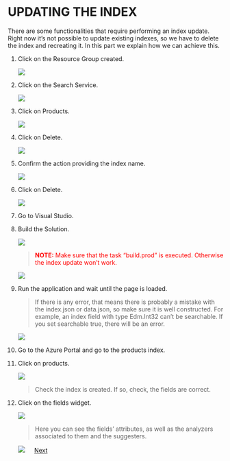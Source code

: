 # UPDATING THE INDEX

There are some functionalities that require performing an index update. Right now it’s not possible to update existing indexes, so we have to delete the index and recreating it. In this part we explain how we can achieve this.
	
1.	Click on the Resource Group created.	

	![](img/image2.jpg)

1.	Click on the Search Service.

	![](img/image3.jpg)	

1.	Click on Products.

	![](img/image4.jpg)

1.	Click on Delete.	

	![](img/image28.jpg)

1.	Confirm the action providing the index name.	

	![](img/image29.jpg)

1.	Click on Delete.	

	![](img/image30.jpg)

1.	Go to Visual Studio.

1.	Build the Solution.

	![](img/image31.jpg)	

	> <span style="color:red">**NOTE:** Make sure that the task “build.prod” is executed. Otherwise the index update won’t work.</span>

	![](img/image32.jpg)

1.	Run the application and wait until the page is loaded. 

	> If there is any error, that means there is probably a mistake with the index.json or data.json, so make sure it is well constructed. For example, an index field with type Edm.Int32 can’t be searchable. If you set searchable true, there will be an error. 

	![](img/image33.jpg)

1.	Go to the Azure Portal and go to the products index.

1.	Click on products.

	![](img/image4.jpg)

	> Check the index is created. If so, check, the fields are correct.

2.	Click on the fields widget.

	![](img/image34.jpg)

	> Here you can see the fields’ attributes, as well as the analyzers associated to them and the suggesters.

	![](img/image35.jpg)
 
<a href="5.Suggestors.md">Next</a>